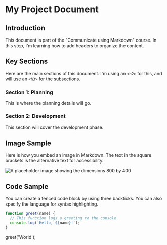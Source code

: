 # My Project Document

## Introduction

This document is part of the "Communicate using Markdown" course. In this step, I'm learning how to add headers to organize the content.

## Key Sections

Here are the main sections of this document. I'm using an `<h2>` for this, and will use an `<h3>` for the subsections.

### Section 1: Planning
This is where the planning details will go.

### Section 2: Development
This section will cover the development phase.

## Image Sample

Here is how you embed an image in Markdown. The text in the square brackets is the alternative text for accessibility.

![A placeholder image showing the dimensions 800 by 400](https://placehold.co/800x400)

## Code Sample

You can create a fenced code block by using three backticks. You can also specify the language for syntax highlighting.

```javascript
function greet(name) {
  // This function logs a greeting to the console.
  console.log(`Hello, ${name}!`);
}
```
greet('World');
